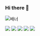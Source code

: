 
### Hi there 👋
![배너](https://user-images.githubusercontent.com/52737532/117021013-ec09cc80-ad31-11eb-87e5-1d3cf5808783.jpg)

![](https://img.shields.io/badge/Python-3766AB?style=flat-square&logo=Python&logoColor=white) ![](https://img.shields.io/badge/C-black?style=flat-square&logo=C&logoColor=white) ![](https://img.shields.io/badge/C%23-F3D9A7?style=flat-square&logo=C&logoColor=white) ![](https://img.shields.io/badge/JS-F7DF1E?style=flat-square&logo=JavaScript&logoColor=white)  ![](https://img.shields.io/badge/React-61DAFB?style=flat-square&logo=React&logoColor=white)


<!--
**byhhh2/byhhh2** is a ✨ _special_ ✨ repository because its `README.md` (this file) appears on your GitHub profile.

Here are some ideas to get you started:

- 🔭 I’m currently working on ...
- 🌱 I’m currently learning ...
- 👯 I’m looking to collaborate on ...
- 🤔 I’m looking for help with ...
- 💬 Ask me about ...
- 📫 How to reach me: ...
- 😄 Pronouns: ...
- ⚡ Fun fact: ...
-->
